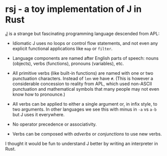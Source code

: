 # rsj - a toy implementation of J in Rust

[J](https://www.jsoftware.com/help/dictionary/intro.htm) is a strange but
fascinating programming language descended from APL: 

* Idiomatic J uses no loops or control flow statements, and not even any
  explicit functional applications like `map` or `filter`.

* Language components are named after English parts of speech: nouns (objects),
  verbs (functions), pronouns (variables), etc.

* All primitive verbs (like built-in functions) are named with one or two
  punctuation characters. Instead of `len` we have `#`. (This is however a
  considerable concession to reality from APL, which used non-ASCII punctuation
  and mathematical symbols that many people may not even know how to pronounce.)

* All verbs can be applied to either a single argument or, in infix style, to
  two arguments. In other languages we see this with minus in `-a` vs `a-b` but
  J uses it everywhere.

* No operator precedence or associativity.

* Verbs can be composed with *adverbs* or *conjunctions* to use new verbs.

I thought it would be fun to understand J better by writing an interpreter in Rust.
